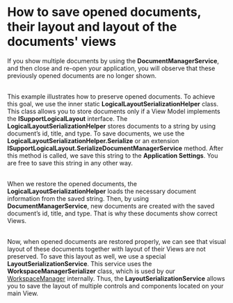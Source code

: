 # How to save opened documents, their layout and layout of the documents' views 


<p>If you show multiple documents by using the <strong>DocumentManagerService</strong>, and then close and re-open your application, you will observe that these previously opened documents are no longer shown.<br><br></p>
<p>This example illustrates how to preserve opened documents. To achieve this goal, we use the inner static <strong>LogicalLayoutSerializationHelper</strong> class. This class allows you to store documents only if a View Model implements the <strong>ISupportLogicalLayout</strong> interface. The <strong>LogicalLayoutSerializationHelper</strong> stores documents to a string by using document’s id, title, and type. To save documents, we use the<strong> LogicalLayoutSerializationHelper.Serialize</strong> or an extension <strong>ISupportLogicalLayout.SerializeDocumentManagerService</strong> method. After this method is called, we save this string to the <strong>Application Settings</strong>. You are free to save this string in any other way.<br><br></p>
<p>When we restore the opened documents, the <strong>LogicalLayoutSerializationHelper</strong> loads the necessary document information from the saved string. Then, by using <strong>DocumentManagerService</strong>, new documents are created with the saved document’s id, title, and type. That is why these documents show correct Views.<br><br></p>
<p>Now, when opened documents are restored properly, we can see that visual layout of these documents together with layout of their Views are not preserved. To save this layout as well, we use a special <strong>LayoutSerializationService</strong>. This service uses the <strong>WorkspaceManagerSerializer</strong> class, which is used by our <a href="https://documentation.devexpress.com/#WindowsForms/CustomDocument17674">WorkspaceManager</a> internally. Thus, the <strong>LayoutSerializationService</strong> allows you to save the layout of multiple controls and components located on your main View. </p>

<br/>


